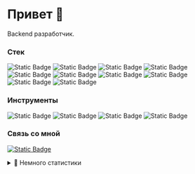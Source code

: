 # Привет 👋
Backend разработчик.

### Стек
![Static Badge](https://img.shields.io/badge/python-black?logo=python&logoColor=white)
![Static Badge](https://img.shields.io/badge/html-black?logo=HTML5&logoColor=white)
![Static Badge](https://img.shields.io/badge/django-black?logo=django&logoColor=white)
![Static Badge](https://img.shields.io/badge/rest%20framework-black?logo=django&logoColor=white)
![Static Badge](https://img.shields.io/badge/bootstrap-black?logo=bootstrap&logoColor=white)
![Static Badge](https://img.shields.io/badge/postgresql-black?logo=postgresql&logoColor=white)
![Static Badge](https://img.shields.io/badge/sqlite-black?logo=sqlite&logoColor=white)
![Static Badge](https://img.shields.io/badge/nginx-black?logo=nginx&logoColor=white)
![Static Badge](https://img.shields.io/badge/gunicorn-black?logo=gunicorn&logoColor=white)
![Static Badge](https://img.shields.io/badge/pytest-black?logo=pytest&logoColor=white)

### Инструменты
![Static Badge](https://img.shields.io/badge/visual%20studio%20code-black?logo=visual%20studio%20code&logoColor=white)
![Static Badge](https://img.shields.io/badge/postman-black?logo=postman&logoColor=white)
![Static Badge](https://img.shields.io/badge/docker-black?logo=docker&logoColor=white)
![Static Badge](https://img.shields.io/badge/git-black?logo=git&logoColor=white)

### Связь со мной
[![Static Badge](https://img.shields.io/badge/telegram-black?logo=telegram&logoColor=white)](https://t.me/Wiz410)

<details>
<summary>👾 Немного статистики</summary>
<br/>

![GitHub stats](https://github-readme-stats.vercel.app/api?username=Wiz410&theme=transparent&rank_icon=github)
![Top Langs](https://github-readme-stats.vercel.app/api/top-langs/?username=Wiz410&hide=shell&hide_progress=true&theme=transparent)
</details>
